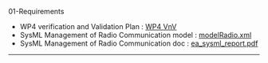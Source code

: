 01-Requirements

* WP4 verification and Validation Plan : [WP4 VnV](https://github.com/openETCS/validation/blob/master/VerificationAndValidationPlan/WP41-VerificationAndValidationPlan.pdf?raw=true)
* SysML Management of Radio Communication model : [modelRadio.xml](https://github.com/openETCS/model-evaluation/blob/master/model/EA-SysML/new_version/modelradio.xml)
* SysML Management of Radio Communication doc : [ea_sysml_report.pdf](https://github.com/openETCS/model-evaluation/blob/master/model/EA-SysML/doc/ea_sysml_report.pdf?raw=true)

----

